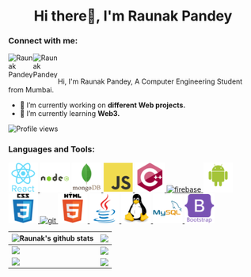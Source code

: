 <h1 align="center">Hi there👋, I'm Raunak Pandey</h1>

<h3 align="left">Connect with me:</h3>
<p align="left">

<a href="https://www.linkedin.com/in/raunak-pandey-8009a8196/" target="blank">
  <img align="left" alt="Raunak Pandey | Linkedin" width="50px" height="50px" src="https://cdn2.iconfinder.com/data/icons/social-media-2199/64/social_media_isometric_14-linkedin-512.png" />
 </a>
  <a href="https://www.instagram.com/raunak__pandey/" target="blank">
  <img align="left" alt="Raunak Pandey | Instagram" width="50px" height="50px" src="https://parentzone.org.uk/sites/default/files/Instagram%20logo.jpg" />
 </a>

<br />
<br />

Hi, I'm Raunak Pandey, A Computer Engineering Student from Mumbai.

- 🔭 I’m currently working on **different Web projects.**
- 🌱 I’m currently learning **Web3.**

![Profile views ](https://gpvc.arturio.dev/RAUNAK-PANDEY)

 
<h3 align="left">Languages and Tools:</h3>
<p align="left"> </a> <a href="https://reactjs.org/" target="_blank"> <img src="https://raw.githubusercontent.com/devicons/devicon/master/icons/react/react-original-wordmark.svg" alt="react" width="60" height="60"/> </a> <a href="https://nodejs.org" target="_blank"> <img src="https://raw.githubusercontent.com/devicons/devicon/master/icons/nodejs/nodejs-original-wordmark.svg" alt="nodejs" width="60" height="60"/> </a> 
<a href="https://www.mongodb.com/" target="_blank"> <img src="https://raw.githubusercontent.com/devicons/devicon/master/icons/mongodb/mongodb-original-wordmark.svg" alt="mongodb" width="60" height="60"/> 
<a href="https://developer.mozilla.org/en-US/docs/Web/JavaScript" target="_blank"> <img src="https://raw.githubusercontent.com/devicons/devicon/master/icons/javascript/javascript-original.svg" alt="javascript" width="60" height="60"/> </a> <a href="https://www.w3schools.com/cpp/" target="_blank"> <img src="https://raw.githubusercontent.com/devicons/devicon/master/icons/cplusplus/cplusplus-original.svg" alt="cplusplus" width="60" height="60"/> </a> <a href="https://firebase.google.com/" target="_blank"> <img src="https://www.vectorlogo.zone/logos/firebase/firebase-icon.svg" alt="firebase" width="80" height="80"/> </a>
<a href="https://developer.android.com" target="_blank"> <img src="https://raw.githubusercontent.com/devicons/devicon/master/icons/android/android-original-wordmark.svg" alt="android" width="60" height="60"/> </a>  <a href="https://www.w3schools.com/css/" target="_blank"> <img src="https://raw.githubusercontent.com/devicons/devicon/master/icons/css3/css3-original-wordmark.svg" alt="css3" width="60" height="60"/> </a>  <a href="https://git-scm.com/" target="_blank"> <img src="https://www.vectorlogo.zone/logos/git-scm/git-scm-icon.svg" alt="git" width="60" height="60"/> </a> <a href="https://www.w3.org/html/" target="_blank"> <img src="https://raw.githubusercontent.com/devicons/devicon/master/icons/html5/html5-original-wordmark.svg" alt="html5" width="60" height="60"/> </a> <a href="https://www.java.com" target="_blank"> <img src="https://raw.githubusercontent.com/devicons/devicon/master/icons/java/java-original.svg" alt="java" width="60" height="60"/> </a>  <a href="https://www.linux.org/" target="_blank"> <img src="https://raw.githubusercontent.com/devicons/devicon/master/icons/linux/linux-original.svg" alt="linux" width="60" height="60"/> </a>  <a href="https://www.mysql.com/" target="_blank"> <img src="https://raw.githubusercontent.com/devicons/devicon/master/icons/mysql/mysql-original-wordmark.svg" alt="mysql" width="60" height="60"/> </a>  <a href="https://getbootstrap.com" target="_blank"> <img src="https://raw.githubusercontent.com/devicons/devicon/master/icons/bootstrap/bootstrap-plain-wordmark.svg" alt="bootstrap" width="60" height="60"/> </a> </p>

|<img align="left" src="https://github-readme-stats.vercel.app/api?username=RAUNAK-PANDEY&show_icons=true&include_all_commits=true" alt="Raunak's github stats" />|<img align="center" src="https://github-readme-streak-stats.herokuapp.com/?user=RAUNAK-PANDEY&theme=radical&custom_title=streak-stats&hide_border=true&layout=compact" /><br>|
|---|---|
|<img align="left" src="https://github-profile-summary-cards.vercel.app/api/cards/profile-details?username=RAUNAK-PANDEY&theme=dracula" />|<img align="center" src="https://github-readme-stats.vercel.app/api/top-langs/?username=RAUNAK-PANDEY&layout=compact&theme=dracula" />| 
|<img align="left" src= "https://github-profile-summary-cards.vercel.app/api/cards/repos-per-language?username=RAUNAK-PANDEY&theme=dracula" />|<img align="center" src= "https://github-profile-summary-cards.vercel.app/api/cards/most-commit-language?username=RAUNAK-PANDEY&theme=dracula" />|
 
  
 

  
